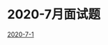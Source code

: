 # 2020-7月面试题

[2020-7-1](https://github.com/sanzhixiong19860117/DayInterViewQuestions/tree/master/2020-7/2020-7-1)